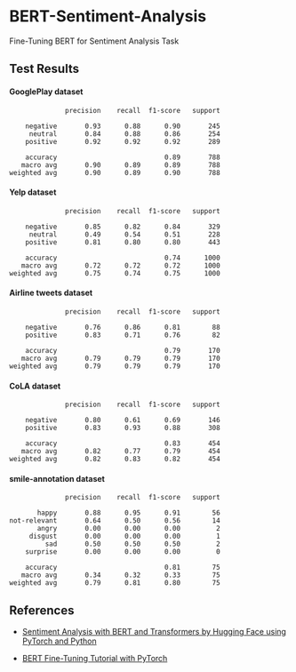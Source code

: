 # BERT-Sentiment-Analysis
Fine-Tuning BERT for Sentiment Analysis Task 
 


## Test Results

#### GooglePlay dataset
```
              precision    recall  f1-score   support

    negative       0.93      0.88      0.90       245
     neutral       0.84      0.88      0.86       254
    positive       0.92      0.92      0.92       289

    accuracy                           0.89       788
   macro avg       0.90      0.89      0.89       788
weighted avg       0.90      0.89      0.90       788
```

#### Yelp dataset
```
              precision    recall  f1-score   support

    negative       0.85      0.82      0.84       329
     neutral       0.49      0.54      0.51       228
    positive       0.81      0.80      0.80       443

    accuracy                           0.74      1000
   macro avg       0.72      0.72      0.72      1000
weighted avg       0.75      0.74      0.75      1000
```

#### Airline tweets dataset
```
              precision    recall  f1-score   support

    negative       0.76      0.86      0.81        88
    positive       0.83      0.71      0.76        82

    accuracy                           0.79       170
   macro avg       0.79      0.79      0.79       170
weighted avg       0.79      0.79      0.79       170
```

#### CoLA dataset
```
              precision    recall  f1-score   support

    negative       0.80      0.61      0.69       146
    positive       0.83      0.93      0.88       308

    accuracy                           0.83       454
   macro avg       0.82      0.77      0.79       454
weighted avg       0.82      0.83      0.82       454
```

#### smile-annotation dataset
```
              precision    recall  f1-score   support

       happy       0.88      0.95      0.91        56
not-relevant       0.64      0.50      0.56        14
       angry       0.00      0.00      0.00         2
     disgust       0.00      0.00      0.00         1
         sad       0.50      0.50      0.50         2
    surprise       0.00      0.00      0.00         0

    accuracy                           0.81        75
   macro avg       0.34      0.32      0.33        75
weighted avg       0.79      0.81      0.80        75
```

## References
- [Sentiment Analysis with BERT and Transformers by Hugging Face using PyTorch and Python]((https://curiousily.com/posts/sentiment-analysis-with-bert-and-hugging-face-using-pytorch-and-python/))

- [BERT Fine-Tuning Tutorial with PyTorch]((http://mccormickml.com/2019/07/22/BERT-fine-tuning/))